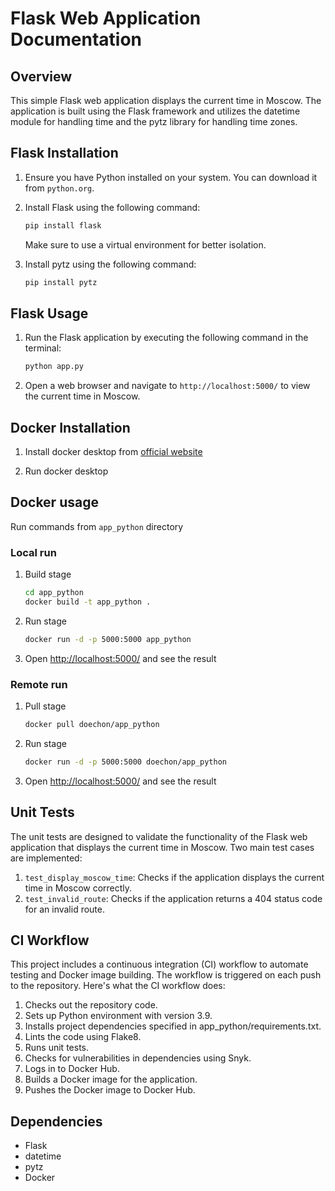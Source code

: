 # Flask Web Application Documentation

## Overview

This simple Flask web application displays the current time in Moscow.
The application is built using the Flask framework and utilizes
the datetime module for handling time and the pytz library for
handling time zones.

## Flask Installation

1. Ensure you have Python installed on your system. You can download it from `python.org`.

2. Install Flask using the following command:

    ```bash
    pip install flask
    ```

   Make sure to use a virtual environment for better isolation.
3. Install pytz using the following command:

    ```bash
    pip install pytz
    ```

## Flask Usage

1. Run the Flask application by executing the following command in the terminal:

    ```bash
    python app.py
    ```

2. Open a web browser and navigate to `http://localhost:5000/` to view the current time in Moscow.

## Docker Installation

1. Install docker desktop from [official website](https://www.docker.com/products/docker-desktop/)

2. Run docker desktop

## Docker usage

Run commands from `app_python` directory

### Local run

1. Build stage

   ```bash
   cd app_python
   docker build -t app_python .
   ```

2. Run stage

   ```bash
   docker run -d -p 5000:5000 app_python
   ```

3. Open <http://localhost:5000/> and see the result

### Remote run

1. Pull stage

   ```bash
   docker pull doechon/app_python
   ```

2. Run stage

   ```bash
   docker run -d -p 5000:5000 doechon/app_python
   ```

3. Open <http://localhost:5000/> and see the result

## Unit Tests

The unit tests are designed to validate the functionality of the Flask web application that displays the current time in Moscow. Two main test cases are implemented:

1. `test_display_moscow_time`: Checks if the application displays the current time in Moscow correctly.
2. `test_invalid_route`: Checks if the application returns a 404 status code for an invalid route.

## CI Workflow

This project includes a continuous integration (CI) workflow to automate testing and Docker image building. The workflow is triggered on each push to the repository. Here's what the CI workflow does:

1. Checks out the repository code.
2. Sets up Python environment with version 3.9.
3. Installs project dependencies specified in app_python/requirements.txt.
4. Lints the code using Flake8.
5. Runs unit tests.
6. Checks for vulnerabilities in dependencies using Snyk.
7. Logs in to Docker Hub.
8. Builds a Docker image for the application.
9. Pushes the Docker image to Docker Hub.

## Dependencies

* Flask
* datetime
* pytz
* Docker
